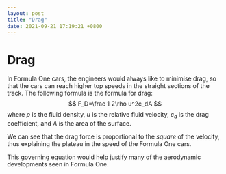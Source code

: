 ```yaml
---
layout: post
title: "Drag"
date: 2021-09-21 17:19:21 +0800
---
```


# Drag

In Formula One cars, the engineers would always like to minimise drag, so that the cars can reach higher top speeds in the straight sections of the track. The following formula is the formula for drag:
$$
F_D=\frac 1 2\rho u^2c_dA
$$
where $\rho$ is the fluid density, $u$ is the relative fluid velocity, $c_d$ is the drag coefficient, and $A$ is the area of the surface.

We can see that the drag force is proportional to the _square_ of the velocity, thus explaining the plateau in the speed of the Formula One cars.

This governing equation would help justify many of the aerodynamic developments seen in Formula One.

